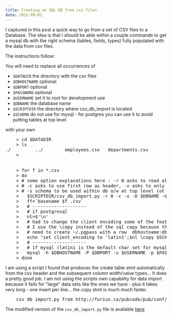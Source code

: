 ```yaml
---
title: Creating an SQL DB from csv files
date: 2012-09-01
---
```

I captured in this post a quick way to go from a set of CSV files to a Database. The idea is that I should be able within a couple commands to get a mysql db with the right schema (tables, fields, types) fully populated with the data from csv files.

The instructions follow:


You will need to replace all occurrences of 

* `$DATADIR` the directory with the csv files
* `$DBHOSTNAME` optional
* `$DBPORT` optional
* `$PASSWORD` optional
* `$USERNAME` set it to root for development use
* `$DBNAME` the database name
* `$SCRIPTDIR` the directory where csv_db_import is located
* `$SCHEMA` do not use for mysql - for postgres you can use it to avoid putting tables at top level

with your own

<pre>
    > cd $DATADIR
    > ls
./         ../        employees.csv   departments.csv  
    >


    > for f in *.csv
    > do
    > # some option explanations here : -r 0 asks to read all rows to determine type,
    > # -c asks to use first row as header, -x asks to only create the tables and not import the data (ot addition) 
    > # -s schema to be used within db o/w at top level (ot  addition)
    >   $SCRIPTDIR/csv_db_import.py -r 0 -c -x -D $DBNAME -U $USERNAME -p $PASSWORD -s $SCHEMA -V $DBPORT -H $DBHOSTNAME $f
    >   ff=`basename $f .csv`
    >   # --------------------
    >   # if postgresql
    >   nl=$'\n'
    >   # had to change the client encoding some of the footnotes use accented chars and cause postgres errors otherwise
    >   # I use the \copy instead of the sql copy because the later has user restrictions
    >   # need to create ~/.pgpass with a row  dbhostname:dbport:dbname:username:password to avoid getting interactively asked for pass
    >   echo "set client_encoding to 'latin1';$nl \copy $SCHEMA.$ff from '$f' CSV HEADER;" |psql -h $DBHOSTNAME -p $DBPORT  -U $USERNAME -d $DBNAME -f -
    >   # --------------------
    >   # if mysql (latin1 is the default char set for mysql - no need to set it) - don't know how to use schemas in mysql so no schema parameter
    >   mysql -h $DBHOSTNAME -P $DBPORT -u $USERNAME -p $PASSWORD -e "load data infile '$f' into table $ff" $DBNAME
    > done
</pre>



I am using a script I found that produces the create table stmt automatically from the csv header and the subsequent column width/value types... It does a pretty good job. I am not using the scripts own capability for data import because it fails for "large" data sets like the ones we have - plus it takes very long - one insert per line... the copy stmt is much much faster.

<pre>
    csv_db_import.py from http://furius.ca/pubcode/pub/conf/bin/csv-db-import.html   #slightly modified to allow for schema setting/create table stmt only
</pre>

The modified version of the `csv_db_import.py` file is available [here](csv_db_import.py.txt)
